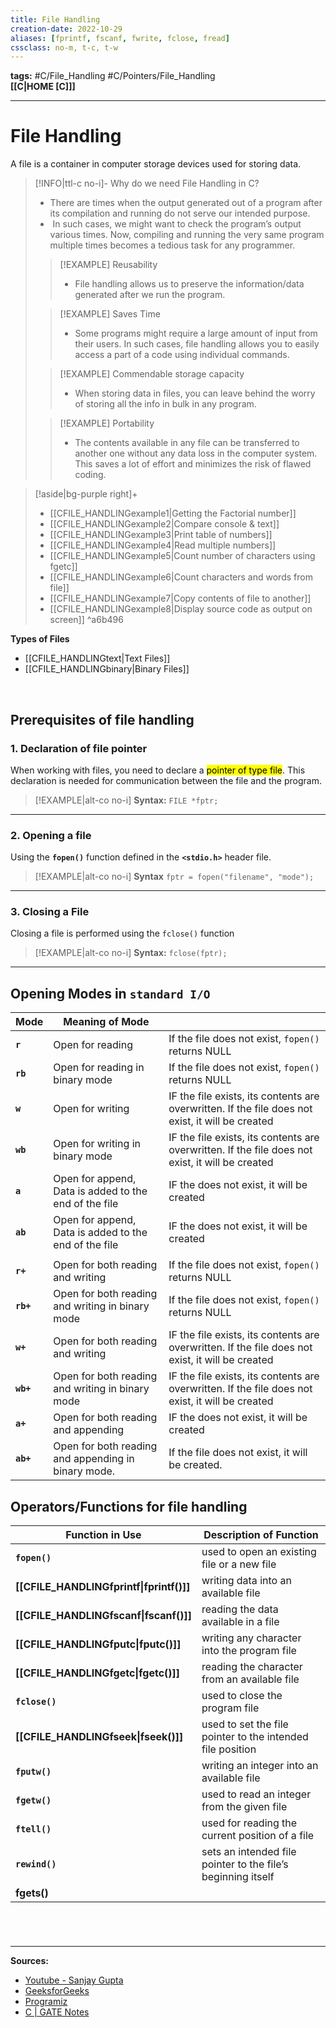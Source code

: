 ```yaml
---
title: File Handling
creation-date: 2022-10-29
aliases: [fprintf, fscanf, fwrite, fclose, fread]
cssclass: no-m, t-c, t-w
---
```

**tags:** #C/File_Handling #C/Pointers/File_Handling  
**[[C|HOME [C]]]**

---
# File Handling
A file is a container in computer storage devices used for storing data.

>[!INFO|ttl-c no-i]- Why do we need File Handling in C?
>- There are times when the output generated out of a program after its compilation and running do not serve our intended purpose.
>-  In such cases, we might want to check the program’s output various times. Now, compiling and running the very same program multiple times becomes a tedious task for any programmer.
>
>>[!EXAMPLE] Reusability
>>- File handling allows us to preserve the information/data generated after we run the program.
>
>>[!EXAMPLE] Saves Time
>>- Some programs might require a large amount of input from their users. In such cases, file handling allows you to easily access a part of a code using individual commands.
>
>>[!EXAMPLE] Commendable storage capacity
>>- When storing data in files, you can leave behind the worry of storing all the info in bulk in any program.
>
>>[!EXAMPLE] Portability
>>- The contents available in any file can be transferred to another one without any data loss in the computer system. This saves a lot of effort and minimizes the risk of flawed coding.

>[!aside|bg-purple right]+ 
>- [[CFILE_HANDLINGexample1|Getting the Factorial number]]
>- [[CFILE_HANDLINGexample2|Compare console & text]]
>- [[CFILE_HANDLINGexample3|Print table of numbers]]
>- [[CFILE_HANDLINGexample4|Read multiple numbers]]
>- [[CFILE_HANDLINGexample5|Count number of characters using fgetc]]
>- [[CFILE_HANDLINGexample6|Count characters and words from file]]
>- [[CFILE_HANDLINGexample7|Copy contents of file to another]]
>- [[CFILE_HANDLINGexample8|Display source code as output on screen]]
^a6b496

**Types of Files**
- [[CFILE_HANDLINGtext|Text Files]]
- [[CFILE_HANDLINGbinary|Binary Files]]

<br>

## Prerequisites of file handling
### 1. Declaration of file pointer
When working with files, you need to declare a <mark class="hltr-blue">pointer of type file</mark>. This declaration is needed for communication between the file and the program.
>[!EXAMPLE|alt-co no-i] **Syntax:** `FILE *fptr;`

---
### 2. Opening a file
Using the **`fopen()`** function defined in the **`<stdio.h>`** header file.
>[!EXAMPLE|alt-co no-i] **Syntax** `fptr = fopen("filename", "mode");`

---
### 3. Closing a File
Closing a file is performed using the `fclose()` function
>[!EXAMPLE|alt-co no-i] **Syntax:** `fclose(fptr);`

---
## Opening Modes in `standard I/O`

| **<center>Mode</center>**      | **<center>Meaning of Mode</center>**   |                   |
| --------- | ----------------------------------------------------- | ------------------------------------------------------------------------------------------------ |
| **`r`**   | Open for reading                                      | If the file does not exist, `fopen()` returns NULL                                               |
| **`rb`**  | Open for reading in binary mode                       | If the file does not exist, `fopen()` returns NULL                                               |
| **`w`**   | Open for writing                                      | IF the file exists, its contents are overwritten. If the file does not exist, it will be created |
| **`wb`**  | Open for writing in binary mode                       | IF the file exists, its contents are overwritten. If the file does not exist, it will be created |
| **`a`**   | Open for append, Data is added to the end of the file | IF the does not exist, it will be created                                                        |
| **`ab`**  | Open for append, Data is added to the end of the file | IF the does not exist, it will be created                                                        |
|           |                                                       |                                                                                                  |
| **`r+`**  | Open for both reading and writing                     | If the file does not exist, `fopen()` returns NULL                                               |
| **`rb+`** | Open for both reading and writing in binary mode      | If the file does not exist, `fopen()` returns NULL                                               |
| **`w+`**  | Open for both reading and writing                     | IF the file exists, its contents are overwritten. If the file does not exist, it will be created |
| **`wb+`** | Open for both reading and writing in binary mode      | IF the file exists, its contents are overwritten. If the file does not exist, it will be created |
| **`a+`**  | Open for both reading and appending                   | IF the does not exist, it will be created                                                        |
| **`ab+`** | Open for both reading and appending in binary mode.   | If the file does not exist, it will be created.                                                  |

## Operators/Functions for file handling

| **<center>Function in Use</center>**     | **<center>Description of Function</center>**                 |
| ---------------------------------------- | ------------------------------------------------------------ |
| **`fopen()`**                            | used to open an existing file or a new file                  |
| **[[CFILE_HANDLINGfprintf\|fprintf()]]** | writing data into an available file                          |
| **[[CFILE_HANDLINGfscanf\|fscanf()]]**   | reading the data available in a file                         |
| **[[CFILE_HANDLINGfputc\|fputc()]]**     | writing any character into the program file                  |
| **[[CFILE_HANDLINGfgetc\|fgetc()]]**     | reading the character from an available file                 |
| **`fclose()`**                           | used to close the program file                               |
| **[[CFILE_HANDLINGfseek\|fseek()]]**     | used to set the file pointer to the intended file position   |
| **`fputw()`**                            | writing an integer into an available file                    |
| **`fgetw()`**                            | used to read an integer from the given file                  |
| **`ftell()`**                            | used for reading the current position of a file              |
| **`rewind()`**                           | sets an intended file pointer to the file’s beginning itself |
| **fgets()**                                         |                                                              |

# 

<br>

---
**Sources:**
- [Youtube - Sanjay Gupta](https://www.youtube.com/watch?v=lJPFWdVkPfk&list=PL-gW8Fj5TGrpVCun29h8HqtysUq6OPq3X)
- [GeeksforGeeks](https://www.geeksforgeeks.org/basics-file-handling-c/)
- [Programiz](https://www.programiz.com/c-programming/c-file-input-output)
- [C | GATE Notes](https://byjus.com/gate/file-handling-in-c/#what-is-file-handling-in-c)